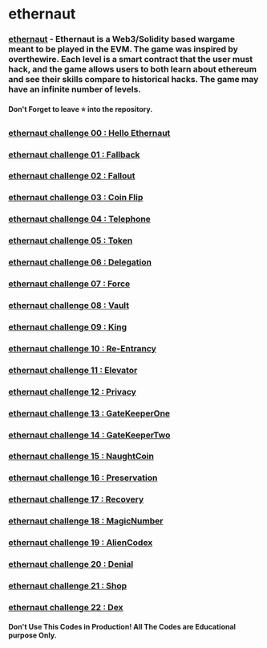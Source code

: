 # ethernaut

### [ethernaut](https://ethernaut.openzeppelin.com/) - Ethernaut is a Web3/Solidity based wargame meant to be played in the EVM. The game was inspired by overthewire. Each level is a smart contract that the user must hack, and the game allows users to both learn about ethereum and see their skills compare to historical hacks. The game may have an infinite number of levels.

#### Don't Forget to leave ⭐ into the repository.

### [ethernaut challenge 00 : Hello Ethernaut](./00-Hello_Ethernaut.md)
### [ethernaut challenge 01 : Fallback](./01-Fallback.md)
### [ethernaut challenge 02 : Fallout](./02-Fallout.md)
### [ethernaut challenge 03 : Coin Flip](./03-Coin_Flip.md)
### [ethernaut challenge 04 : Telephone](./04-Telephone.md)
### [ethernaut challenge 05 : Token](./05-Token.md)
### [ethernaut challenge 06 : Delegation](./06-Delegation.md)
### [ethernaut challenge 07 : Force](./07-Force.md)
### [ethernaut challenge 08 : Vault](./08-Vault.md)
### [ethernaut challenge 09 : King](./09-King.md)
### [ethernaut challenge 10 : Re-Entrancy](./10-ReEntrancy.md)
### [ethernaut challenge 11 : Elevator](./11-Elevator.md)
### [ethernaut challenge 12 : Privacy](./12-Privacy.md)
### [ethernaut challenge 13 : GateKeeperOne](./13-GateKeeperOne.md)
### [ethernaut challenge 14 : GateKeeperTwo](./14-GateKeeperTwo.md)
### [ethernaut challenge 15 : NaughtCoin](./15-NaughtCoin.md)
### [ethernaut challenge 16 : Preservation](./16-Preservation.md)
### [ethernaut challenge 17 : Recovery](./17-Recovery.md)
### [ethernaut challenge 18 : MagicNumber](./18-MagicNumber.md)
### [ethernaut challenge 19 : AlienCodex](./19-AlienCodex.md)
### [ethernaut challenge 20 : Denial](./20-Denial.md)
### [ethernaut challenge 21 : Shop](./21-Shop.md)
### [ethernaut challenge 22 : Dex](./22-Dex.md)


#### Don't Use This Codes in Production! All The Codes are Educational purpose Only.